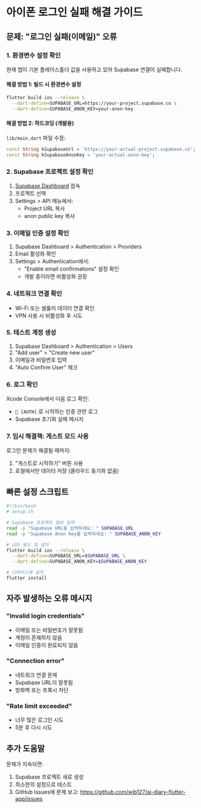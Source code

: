 # 아이폰 로그인 실패 해결 가이드

## 문제: "로그인 실패(이메일)" 오류

### 1. 환경변수 설정 확인

현재 앱이 기본 플레이스홀더 값을 사용하고 있어 Supabase 연결이 실패합니다.

#### 해결 방법 1: 빌드 시 환경변수 설정
```bash
flutter build ios --release \
  --dart-define=SUPABASE_URL=https://your-project.supabase.co \
  --dart-define=SUPABASE_ANON_KEY=your-anon-key
```

#### 해결 방법 2: 하드코딩 (개발용)
`lib/main.dart` 파일 수정:
```dart
const String kSupabaseUrl = 'https://your-actual-project.supabase.co';
const String kSupabaseAnonKey = 'your-actual-anon-key';
```

### 2. Supabase 프로젝트 설정 확인

1. [Supabase Dashboard](https://app.supabase.com) 접속
2. 프로젝트 선택
3. Settings > API 메뉴에서:
   - Project URL 복사
   - anon public key 복사

### 3. 이메일 인증 설정 확인

1. Supabase Dashboard > Authentication > Providers
2. Email 활성화 확인
3. Settings > Authentication에서:
   - "Enable email confirmations" 설정 확인
   - 개발 중이라면 비활성화 권장

### 4. 네트워크 연결 확인

- Wi-Fi 또는 셀룰러 데이터 연결 확인
- VPN 사용 시 비활성화 후 시도

### 5. 테스트 계정 생성

1. Supabase Dashboard > Authentication > Users
2. "Add user" > "Create new user"
3. 이메일과 비밀번호 입력
4. "Auto Confirm User" 체크

### 6. 로그 확인

Xcode Console에서 다음 로그 확인:
- `🔐 [AUTH]` 로 시작하는 인증 관련 로그
- Supabase 초기화 실패 메시지

### 7. 임시 해결책: 게스트 모드 사용

로그인 문제가 해결될 때까지:
1. "게스트로 시작하기" 버튼 사용
2. 로컬에서만 데이터 저장 (클라우드 동기화 없음)

## 빠른 설정 스크립트

```bash
#!/bin/bash
# setup.sh

# Supabase 프로젝트 정보 입력
read -p "Supabase URL을 입력하세요: " SUPABASE_URL
read -p "Supabase Anon Key를 입력하세요: " SUPABASE_ANON_KEY

# iOS 빌드 및 설치
flutter build ios --release \
  --dart-define=SUPABASE_URL=$SUPABASE_URL \
  --dart-define=SUPABASE_ANON_KEY=$SUPABASE_ANON_KEY

# 디바이스에 설치
flutter install
```

## 자주 발생하는 오류 메시지

### "Invalid login credentials"
- 이메일 또는 비밀번호가 잘못됨
- 계정이 존재하지 않음
- 이메일 인증이 완료되지 않음

### "Connection error"
- 네트워크 연결 문제
- Supabase URL이 잘못됨
- 방화벽 또는 프록시 차단

### "Rate limit exceeded"
- 너무 많은 로그인 시도
- 5분 후 다시 시도

## 추가 도움말

문제가 지속되면:
1. Supabase 프로젝트 새로 생성
2. 최소한의 설정으로 테스트
3. GitHub Issues에 문제 보고: https://github.com/wjb127/ai-diary-flutter-app/issues